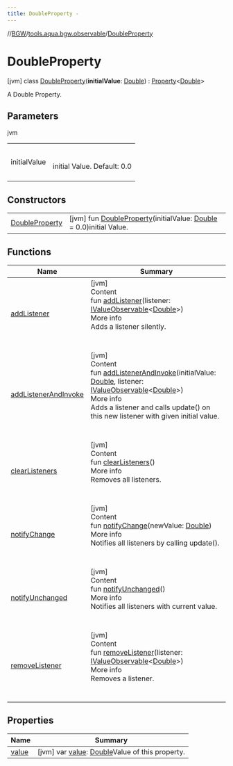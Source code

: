 ```yaml
---
title: DoubleProperty -
---
```

//[BGW](../../../index.md)/[tools.aqua.bgw.observable](../index.md)/[DoubleProperty](index.md)



# DoubleProperty  
 [jvm] class [DoubleProperty](index.md)(**initialValue**: [Double](https://kotlinlang.org/api/latest/jvm/stdlib/kotlin/-double/index.html)) : [Property](../-property/index.md)<[Double](https://kotlinlang.org/api/latest/jvm/stdlib/kotlin/-double/index.html)> 

A Double Property.

   


## Parameters  
  
jvm  
  
| | |
|---|---|
| <a name="tools.aqua.bgw.observable/DoubleProperty///PointingToDeclaration/"></a>initialValue| <a name="tools.aqua.bgw.observable/DoubleProperty///PointingToDeclaration/"></a><br><br>initial Value. Default: 0.0<br><br>|
  


## Constructors  
  
| | |
|---|---|
| <a name="tools.aqua.bgw.observable/DoubleProperty/DoubleProperty/#kotlin.Double/PointingToDeclaration/"></a>[DoubleProperty](-double-property.md)| <a name="tools.aqua.bgw.observable/DoubleProperty/DoubleProperty/#kotlin.Double/PointingToDeclaration/"></a> [jvm] fun [DoubleProperty](-double-property.md)(initialValue: [Double](https://kotlinlang.org/api/latest/jvm/stdlib/kotlin/-double/index.html) = 0.0)initial Value.   <br>|


## Functions  
  
|  Name |  Summary | 
|---|---|
| <a name="tools.aqua.bgw.observable/ValueObservable/addListener/#tools.aqua.bgw.observable.IValueObservable[kotlin.Double]/PointingToDeclaration/"></a>[addListener](index.md#1236083759%2FFunctions%2F-302347323)| <a name="tools.aqua.bgw.observable/ValueObservable/addListener/#tools.aqua.bgw.observable.IValueObservable[kotlin.Double]/PointingToDeclaration/"></a>[jvm]  <br>Content  <br>fun [addListener](index.md#1236083759%2FFunctions%2F-302347323)(listener: [IValueObservable](../-i-value-observable/index.md)<[Double](https://kotlinlang.org/api/latest/jvm/stdlib/kotlin/-double/index.html)>)  <br>More info  <br>Adds a listener silently.  <br><br><br>|
| <a name="tools.aqua.bgw.observable/ValueObservable/addListenerAndInvoke/#kotlin.Double#tools.aqua.bgw.observable.IValueObservable[kotlin.Double]/PointingToDeclaration/"></a>[addListenerAndInvoke](index.md#919816177%2FFunctions%2F-302347323)| <a name="tools.aqua.bgw.observable/ValueObservable/addListenerAndInvoke/#kotlin.Double#tools.aqua.bgw.observable.IValueObservable[kotlin.Double]/PointingToDeclaration/"></a>[jvm]  <br>Content  <br>fun [addListenerAndInvoke](index.md#919816177%2FFunctions%2F-302347323)(initialValue: [Double](https://kotlinlang.org/api/latest/jvm/stdlib/kotlin/-double/index.html), listener: [IValueObservable](../-i-value-observable/index.md)<[Double](https://kotlinlang.org/api/latest/jvm/stdlib/kotlin/-double/index.html)>)  <br>More info  <br>Adds a listener and calls update() on this new listener with given initial value.  <br><br><br>|
| <a name="tools.aqua.bgw.observable/ValueObservable/clearListeners/#/PointingToDeclaration/"></a>[clearListeners](../-value-observable/clear-listeners.md)| <a name="tools.aqua.bgw.observable/ValueObservable/clearListeners/#/PointingToDeclaration/"></a>[jvm]  <br>Content  <br>fun [clearListeners](../-value-observable/clear-listeners.md)()  <br>More info  <br>Removes all listeners.  <br><br><br>|
| <a name="tools.aqua.bgw.observable/ValueObservable/notifyChange/#kotlin.Double/PointingToDeclaration/"></a>[notifyChange](index.md#-843216468%2FFunctions%2F-302347323)| <a name="tools.aqua.bgw.observable/ValueObservable/notifyChange/#kotlin.Double/PointingToDeclaration/"></a>[jvm]  <br>Content  <br>fun [notifyChange](index.md#-843216468%2FFunctions%2F-302347323)(newValue: [Double](https://kotlinlang.org/api/latest/jvm/stdlib/kotlin/-double/index.html))  <br>More info  <br>Notifies all listeners by calling update().  <br><br><br>|
| <a name="tools.aqua.bgw.observable/Property/notifyUnchanged/#/PointingToDeclaration/"></a>[notifyUnchanged](../-property/notify-unchanged.md)| <a name="tools.aqua.bgw.observable/Property/notifyUnchanged/#/PointingToDeclaration/"></a>[jvm]  <br>Content  <br>fun [notifyUnchanged](../-property/notify-unchanged.md)()  <br>More info  <br>Notifies all listeners with current value.  <br><br><br>|
| <a name="tools.aqua.bgw.observable/ValueObservable/removeListener/#tools.aqua.bgw.observable.IValueObservable[kotlin.Double]/PointingToDeclaration/"></a>[removeListener](index.md#428506026%2FFunctions%2F-302347323)| <a name="tools.aqua.bgw.observable/ValueObservable/removeListener/#tools.aqua.bgw.observable.IValueObservable[kotlin.Double]/PointingToDeclaration/"></a>[jvm]  <br>Content  <br>fun [removeListener](index.md#428506026%2FFunctions%2F-302347323)(listener: [IValueObservable](../-i-value-observable/index.md)<[Double](https://kotlinlang.org/api/latest/jvm/stdlib/kotlin/-double/index.html)>)  <br>More info  <br>Removes a listener.  <br><br><br>|


## Properties  
  
|  Name |  Summary | 
|---|---|
| <a name="tools.aqua.bgw.observable/DoubleProperty/value/#/PointingToDeclaration/"></a>[value](index.md#1633767972%2FProperties%2F-302347323)| <a name="tools.aqua.bgw.observable/DoubleProperty/value/#/PointingToDeclaration/"></a> [jvm] var [value](index.md#1633767972%2FProperties%2F-302347323): [Double](https://kotlinlang.org/api/latest/jvm/stdlib/kotlin/-double/index.html)Value of this property.   <br>|

